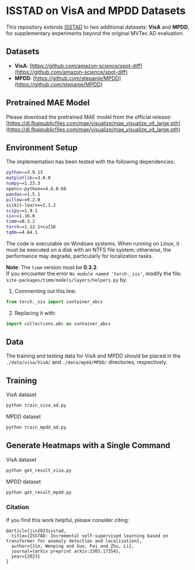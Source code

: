 # ISSTAD on VisA and MPDD Datasets

This repository extends [ISSTAD](https://github.com/xjspin/ISSTAD/) to two additional datasets: **VisA** and **MPDD**, for supplementary experiments beyond the original MVTec AD evaluation.

## Datasets

- **VisA**: [https://github.com/amazon-science/spot-diff](https://github.com/amazon-science/spot-diff)  
- **MPDD**: [https://github.com/stepanje/MPDD](https://github.com/stepanje/MPDD)

## Pretrained MAE Model

Please download the pretrained MAE model from the official release:  
[https://dl.fbaipublicfiles.com/mae/visualize/mae_visualize_vit_large.pth](https://dl.fbaipublicfiles.com/mae/visualize/mae_visualize_vit_large.pth)

## Environment Setup

The implementation has been tested with the following dependencies:

```bash
python==3.9.13  
matplotlib==3.6.0  
numpy==1.23.3  
opencv-python==4.6.0.66  
pandas==1.5.1  
pillow==9.2.0  
scikit-learn==1.1.2  
scipy==1.9.1  
six==1.16.0  
timm==0.3.2  
torch==1.12.1+cu116  
tqdm==4.64.1  
```

The code is executable on Windows systems. When running on Linux, it must be executed on a disk with an NTFS file system; otherwise, the performance may degrade, particularly for localization tasks.

**Note**: The `timm` version must be **0.3.2**.  
If you encounter the error `No module named 'torch._six'`, modify the file:  
`site-packages/timm/models/layers/helpers.py` by:

1. Commenting out this line:
```python
from torch._six import container_abcs
```

2. Replacing it with:
```python
import collections.abc as container_abcs
```
## Data  
The training and testing data for VisA and MPDD should be placed in the `./data/visa/VisA/` and `./data/mpdd/MPDD/` directories, respectively.


## Training
VisA dataset 
```bash
python train_visa_ad.py
```
MPDD dataset
```bash
python train_mpdd_ad.py
```

## Generate Heatmaps with a Single Command
VisA dataset 
```bash
python get_result_visa.py
```
MPDD dataset
```bash
python get_result_mpdd.py
```

### Citation
If you find this work helpful, please consider citing:
```
@article{jin2023isstad,
  title={ISSTAD: Incremental self-supervised learning based on transformer for anomaly detection and localization},
  author={Jin, Wenping and Guo, Fei and Zhu, Li},
  journal={arXiv preprint arXiv:2303.17354},
  year={2023}
}
```